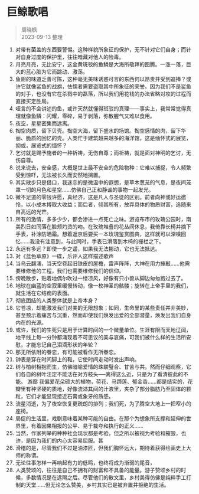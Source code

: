 # 巨鲸歌唱
> 周晓枫  
> 2023-09-13 整理

1. 对带有菌盖的东西要警惕。这种样貌所象征的保护，无不针对它们自身；而针对自身过度的保护里，往往暗藏对他人的险毒。
2. 月亮月亮，无比安宁，这金黄斑驳的鱼鳞是大海所敬拜的图腾。一涨一落，巨大的蓝心脏为它而跳动、激荡。
3. 鱼翅的味道乏善可陈，这种毫无美味诱惑可言的东西何以昂贵并受到追捧？或许它就像鲨鱼的战旗，怯懦者需要盗取其中所象征的荣誉。因为我们不是鲨鱼的对手，也没有它在杀戮中的磊落，所以我们用花钱的办法省略对攻的过程而直接买定胜局。
4. 哑言的不会讲述的鱼，或许天然就懂得斑驳的真理——事实上，我常常觉得真理就像鱼鳞：闪耀，零碎，易于剥落，弥散腥气又难以食用。
5. 夜空，星星密集而远离。
6. 掏空肉质，留下贝壳。掏空大海，留下盛水的场馆。掏空感情的肉，留下华丽、脆质的回忆的壳。人类忙于建筑越来越多的海洋馆，这是缅怀式的展览，抑或，展览式的缅怀？
7. 乞讨就是赐予施者的一种祈祷，无伤自尊；而祈祷，就是面对神明的乞讨，无伤自尊。
8. 说来说去，安全感，大概是世上最不安全的危险物种：它难以捕捉，令人频繁受到惊吓，无法被长久而安然地搁置。
9. 其实散步只是借口，我迷恋的是微温中的遐想，是草木葱茏的气息，是夜间笼罩一切的月色和星空……仿佛自己正和静谧的事物一起发光。
10. 微不足道的零钱许愿，真经济，这是凡人与圣徒的区别。前者向神或好运邀怜，以小成本博取大收益；而后者，倾其所有，放弃具体的物质财富，追随来自高远的光芒。
11. 所有的激情，多多少少，都会渗进一点死亡之味。游览布市的玫瑰公园时，南美烈日如同落在脸颊灼烫的吻。在玫瑰堆叠的花丛间休息，我倚靠长椅并摘下手表，补涂防晒霜。想着返京后要买一本玫瑰鉴赏图典，这样就可以深嗅回忆……我没有注意到，与此同时，手表已滑落到木椅的栅栏之下。
12. 永远有多远？即使一步之遥，如果我无法挪动，它也无法抵达。
13. 对《蓝色草原》一碟，乐评人这样描述歌声
14. 当乌云翻涌，当天空卷起旧铁皮的屋檐，雷声阵阵，大神在用力捶敲……他需要维修他的工程，我们也需要维修我们的信仰。
15. 傍晚散步，贴着地偶尔吹过一缕凉风，好像有只小兽从脚边匆匆跑过去了。
16. 地球在幽蓝的空寂里缓慢转动，像一枚神圣的骷髅；旋转在上帝手里的我们，就生活在它结痂的表面。
17. 彻底团结的人类整体就是上帝本身？
18. 它苍凉，却能激发我们对美的无限想象；如同，生命里的某些责任并非美妙，甚至预示着痛苦与沉重，然而却使我们焕发出爱的全部潜量，焕发出我们自身内在的光源。
19. 或许，我们的生死只是用于计算时间的一个微量单位。生涯有限而天地辽阔，地平线上每一分钟都涌现着不可思议的美与哀痛，可我们被什么样的生活所安慰，才能忘记自己泪滴形状的年轮？
20. 那无所依附的眷恋，有可能被看作无所眷恋。
21. 钟表是穿在时间脚上的鞋，它使时间走动时发出声响。
22. 树与柏树相抱而生，仿佛暗喻爱情的珠联璧合、甘苦与共。然而仔细观察，它们各自的树叶注定不能活在对方枝头──离得这么近，只是为了看清彼此的不能。 游廊 我偏爱花朵硕大的植物，荷花、马蹄莲、郁金香……都是结实的，花瓣里有种坚硬的质地，好像流溢其间的汁液里，夹杂了部分脂肪乃至固体的颗粒，它们才能显现接近石膏或象牙的质感。
23. 流星消逝，为了夜空恢复更疏朗的排列；我们死，为了腾空大地上一把窄小的座椅。
24. 局促的生活里，戏剧意味着某种可能的自由。在那个为想象所支撑和延伸的世界里，有着因果相报的公平、易于裁夺和执行的正义……
25. 当然，作家列举的种种社会现状都是考验，但之所以被视为考验和摧毁，也许，是因为我们的内心太容易屈服。甚
26. 滑稽的是，尽管我们不过是油漆匠，但我们胸怀远大，期待着获得绘画史上大师的称谓。
27. 无论往事怎样一再响起有力的低鸣，也终将成为渐弱的尾音，
28. 人类赞颂的，往往是自己不拥有的财富和不具备的能量。游子赞颂乡村的时候，多数情况是在远隔之后。尽管他们的散文里，乡村美得仿佛是纯粹手工打制的天堂……但无论怎么赞美，乡村其实已是被弃置并拒绝的生活。
